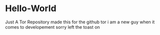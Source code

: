 # Hello-World
Just A Tor Repository
made this for the github tor 
i am a new guy when it comes to developement sorry left the toast on
